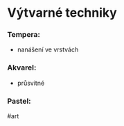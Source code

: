 # Výtvarné techniky

### Tempera:
- nanášení ve vrstvách

### Akvarel:
- průsvitné

### Pastel:



#art